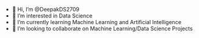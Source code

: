 - 👋 Hi, I’m @DeepakDS2709
- 👀 I’m interested in Data Science
- 🌱 I’m currently learning Machine Learning and Artificial Intelligence
- 💞️ I’m looking to collaborate on Machine Learning/Data Science Projects


<!---
DeepakDS2709/DeepakDS2709 is a ✨ special ✨ repository because its `README.md` (this file) appears on your GitHub profile.
You can click the Preview link to take a look at your changes.
--->
